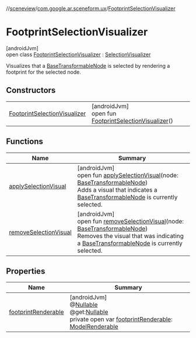 //[sceneview](../../../index.md)/[com.google.ar.sceneform.ux](../index.md)/[FootprintSelectionVisualizer](index.md)

# FootprintSelectionVisualizer

[androidJvm]\
open class [FootprintSelectionVisualizer](index.md) : [SelectionVisualizer](../-selection-visualizer/index.md)

Visualizes that a [BaseTransformableNode](../-base-transformable-node/index.md) is selected by rendering a footprint for the selected node.

## Constructors

| | |
|---|---|
| [FootprintSelectionVisualizer](-footprint-selection-visualizer.md) | [androidJvm]<br>open fun [FootprintSelectionVisualizer](-footprint-selection-visualizer.md)() |

## Functions

| Name | Summary |
|---|---|
| [applySelectionVisual](apply-selection-visual.md) | [androidJvm]<br>open fun [applySelectionVisual](apply-selection-visual.md)(node: [BaseTransformableNode](../-base-transformable-node/index.md))<br>Adds a visual that indicates a [BaseTransformableNode](../-base-transformable-node/index.md) is currently selected. |
| [removeSelectionVisual](remove-selection-visual.md) | [androidJvm]<br>open fun [removeSelectionVisual](remove-selection-visual.md)(node: [BaseTransformableNode](../-base-transformable-node/index.md))<br>Removes the visual that was indicating a [BaseTransformableNode](../-base-transformable-node/index.md) is currently selected. |

## Properties

| Name | Summary |
|---|---|
| [footprintRenderable](footprint-renderable.md) | [androidJvm]<br>@[Nullable](https://developer.android.com/reference/kotlin/androidx/annotation/Nullable.html)<br>@get:[Nullable](https://developer.android.com/reference/kotlin/androidx/annotation/Nullable.html)<br>private open var [footprintRenderable](footprint-renderable.md): [ModelRenderable](../../com.google.ar.sceneform.rendering/-model-renderable/index.md) |
